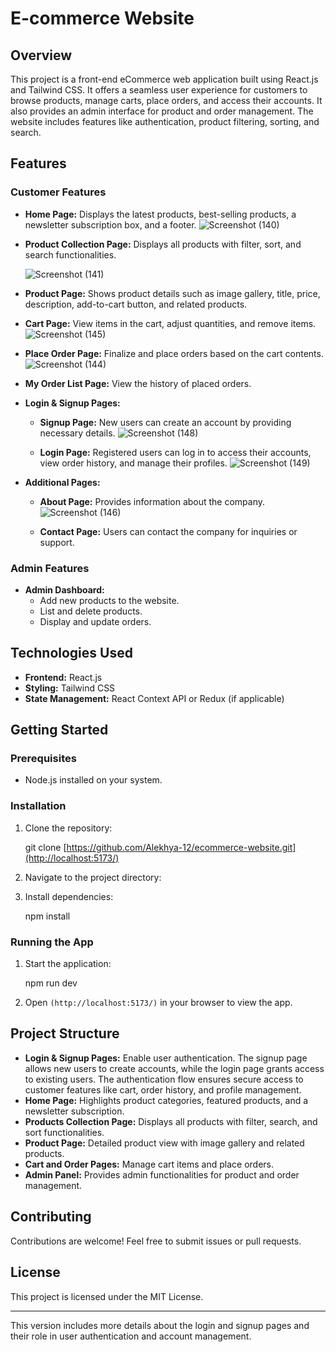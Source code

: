 # **E-commerce Website**

## **Overview**
This project is a front-end eCommerce web application built using React.js and Tailwind CSS. It offers a seamless user experience for customers to browse products, manage carts, place orders, and access their accounts. It also provides an admin interface for product and order management. The website includes features like authentication, product filtering, sorting, and search.

## **Features**

### **Customer Features**
- **Home Page:** Displays the latest products, best-selling products, a newsletter subscription box, and a footer.
![Screenshot (140)](https://github.com/user-attachments/assets/906ef785-c6c3-405c-896a-5ae3e7244022)




- **Product Collection Page:** Displays all products with filter, sort, and search functionalities.

  ![Screenshot (141)](https://github.com/user-attachments/assets/d1c8daf0-43ee-4722-8fbd-beb2ea67a4db)

- **Product Page:** Shows product details such as image gallery, title, price, description, add-to-cart button, and related products.
- **Cart Page:** View items in the cart, adjust quantities, and remove items.
  ![Screenshot (145)](https://github.com/user-attachments/assets/90019ddf-e860-4ed3-a1a1-cf3fcdce6409)

- **Place Order Page:** Finalize and place orders based on the cart contents.
  ![Screenshot (144)](https://github.com/user-attachments/assets/b9438b54-7c80-4f81-8734-3809ba503dc1)


- **My Order List Page:** View the history of placed orders.
- **Login & Signup Pages:** 
  - **Signup Page:** New users can create an account by providing necessary details.
  ![Screenshot (148)](https://github.com/user-attachments/assets/07b37fd0-c5cd-4d4f-9c99-a47e2c763108)


  - **Login Page:** Registered users can log in to access their accounts, view order history, and manage their profiles.
    ![Screenshot (149)](https://github.com/user-attachments/assets/203258e3-f48f-4537-aabf-6f20e1b504fd)

- **Additional Pages:** 
  - **About Page:** Provides information about the company.
    ![Screenshot (146)](https://github.com/user-attachments/assets/03d9120c-0010-46c8-8a28-5ee81003c694)

  - **Contact Page:** Users can contact the company for inquiries or support.
    
### **Admin Features**
- **Admin Dashboard:** 
  - Add new products to the website.
  - List and delete products.
  - Display and update orders.

## **Technologies Used**
- **Frontend:** React.js
- **Styling:** Tailwind CSS
- **State Management:** React Context API or Redux (if applicable)

## **Getting Started**

### **Prerequisites**
- Node.js installed on your system.

### **Installation**
1. Clone the repository:
   
   git clone [https://github.com/Alekhya-12/ecommerce-website.git](http://localhost:5173/)

2. Navigate to the project directory:
   

3. Install dependencies:
  
   npm install


### **Running the App**
1. Start the application:
 
   npm run dev

2. Open `(http://localhost:5173/)` in your browser to view the app.

## **Project Structure**
- **Login & Signup Pages:** Enable user authentication. The signup page allows new users to create accounts, while the login page grants access to existing users. The authentication flow ensures secure access to customer features like cart, order history, and profile management.
- **Home Page:** Highlights product categories, featured products, and a newsletter subscription.
- **Products Collection Page:** Displays all products with filter, search, and sort functionalities.
- **Product Page:** Detailed product view with image gallery and related products.
- **Cart and Order Pages:** Manage cart items and place orders.
- **Admin Panel:** Provides admin functionalities for product and order management.

## **Contributing**
Contributions are welcome! Feel free to submit issues or pull requests.

## **License**
This project is licensed under the MIT License.

---

This version includes more details about the login and signup pages and their role in user authentication and account management.
